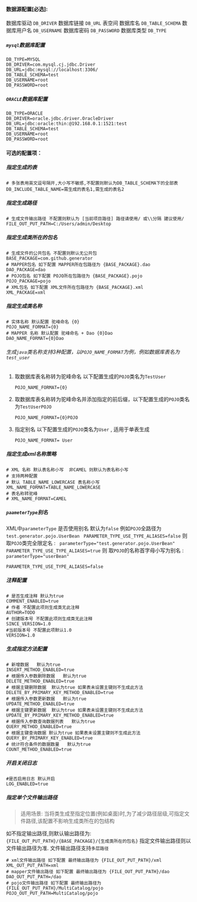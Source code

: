 #### 数据源配置[必选]:

 数据库驱动 `DB_DRIVER`
 数据库链接 `DB_URL`
 表空间 数据库名  `DB_TABLE_SCHEMA`
 数据库用户名 `DB_USERNAME`
 数据库密码 `DB_PASSWORD`
 数据库类型 `DB_TYPE`

##### `mysql`数据库配置

```properties
DB_TYPE=MYSQL
DB_DRIVER=com.mysql.cj.jdbc.Driver
DB_URL=jdbc:mysql://localhost:3306/
DB_TABLE_SCHEMA=test
DB_USERNAME=root
DB_PASSWORD=root
```
##### `ORACLE`数据库配置

```properties
DB_TYPE=ORACLE
DB_DRIVER=oracle.jdbc.driver.OracleDriver
DB_URL=jdbc:oracle:thin:@192.168.0.1:1521:test
DB_TABLE_SCHEMA=test
DB_USERNAME=root
DB_PASSWORD=root
```

#### 可选的配置项：

##### 指定生成的表

```properties
# 多张表用英文逗号隔开,大小写不敏感,不配置则默认为DB_TABLE_SCHEMA下的全部表
DB_INCLUDE_TABLE_NAME=需生成的表名1,需生成的表名2
```
##### 指定生成路径

```properties
# 生成文件输出路径 不配置则默认为 [当前项目路径] 路径请使用/ 或\\分隔 建议使用/
FILE_OUT_PUT_PATH=C:/Users/admin/Desktop
```
##### 指定生成类所在的包名

```properties
# 生成文件的公共包名 不配置则默认无公共包
BASE_PACKAGE=com.github.generator
# MAPPER包名 如下配置 MAPPER所在包路径为 {BASE_PACKAGE}.dao
DAO_PACKAGE=dao
# POJO包名 如下配置 POJO所在包路径为 {BASE_PACKAGE}.pojo
POJO_PACKAGE=pojo
# XML包名 如下配置 XML文件所在包路径为 {BASE_PACKAGE}.xml
XML_PACKAGE=xml
```

##### 指定生成类名称

```properties
# 实体名称 默认配置 驼峰命名 {0}
POJO_NAME_FORMAT={0}
# MAPPER 名称 默认配置 驼峰命名 + Dao {0}Dao
DAO_NAME_FORMAT={0}Dao
```

###### 生成`java`类名称支持3种配置，以`POJO_NAME_FORMAT`为例，例如数据库表名为`test_user`

1. 取数据库表名称转为驼峰命名 以下配置生成的`POJO`类名为`TestUser`

   ```properties 
   POJO_NAME_FORMAT={0}
   ```

2. 取数据库表名称转为驼峰命名并添加指定的前后缀，以下配置生成的`POJO`类名为`TestUserPOJO`

   ```properties
   POJO_NAME_FORMAT={0}POJO
   ```

3. 指定别名 以下配置生成的`POJO`类名为`User` , 适用于单表生成

   ```properties
   POJO_NAME_FORMAT= User
   ```

##### 指定生成xml名称策略

```properties
# XML 名称 默认表名称小写  非CAMEL 则默认为表名称小写
# 支持两种配置 
# 默认 TABLE_NAME_LOWERCASE 表名称小写
XML_NAME_FORMAT=TABLE_NAME_LOWERCASE
# 表名称转驼峰
# XML_NAME_FORMAT=CAMEL
```

##### `paameterType`别名

 XML中`parameterType` 是否使用别名 默认为`false`
 例如`POJO`全路径为 `test.generator.pojo.UserBean`
` PARAMETER_TYPE_USE_TYPE_ALIASES=false` 则 取`POJO`类完全限定名 :
` parameterType="test.generator.pojo.UserBean"`
` PARAMETER_TYPE_USE_TYPE_ALIASES=true` 则 取`POJO`的名称首字母小写为别名 :
 `parameterType="userBean"`

```properties
PARAMETER_TYPE_USE_TYPE_ALIASES=false
```
##### 注释配置


```properties
# 是否生成注释 默认为true
COMMENT_ENABLED=true
# 作者 不配置此项则生成类无此注释
AUTHOR=TODO
# 创建版本号 不配置此项则生成类无此注释
SINCE_VERSION=1.0
#当前版本号 不配置此项默认1.0
VERSION=1.0
```
##### 生成指定方法配置

```properties
# 新增数据   默认为true
INSERT_METHOD_ENABLED=true
# 根据传入参数删除数据   默认为true
DELETE_METHOD_ENABLED=true
# 根据主键删除数据  默认为true 如果表未设置主键则不生成此方法
DELETE_BY_PRIMARY_KEY_METHOD_ENABLED=true
# 根据传入参数更新数据   默认为true
UPDATE_METHOD_ENABLED=true
# 根据主键更新数据  默认为true 如果表未设置主键则不生成此方法
UPDATE_BY_PRIMARY_KEY_METHOD_ENABLED=true
# 根据传入参数查询数据列表   默认为true
QUERY_METHOD_ENABLED=true
# 根据主键查询数据 默认为true 如果表未设置主键则不生成此方法 
QUERY_BY_PRIMARY_KEY_ENABLED=true
# 统计符合条件的数据数量   默认为true
COUNT_METHOD_ENABLED=true
```

##### 开启关闭日志

```properties
#是否启用日志 默认开启
LOG_ENABLED=true
```

##### 指定单个文件输出路径

> 适用场景: 当将类生成至指定位置(例如桌面)时,为了减少路径层级,可指定文件路径,该配置不影响生成类所在的包结构

 如不指定输出路径,则默认输出路径为: `{FILE_OUT_PUT_PATH}/{BASE_PACKAGE}/{生成类所在的包名}`
 指定文件输出路径则以文件输出路径为准. 文件输出路径支持`多层路径`


```properties
# xml文件输出路径 如下配置 最终输出路径为 {FILE_OUT_PUT_PATH}/xml
XML_OUT_PUT_PATH=xml
# mapper文件输出路径 如下配置 最终输出路径为 {FILE_OUT_PUT_PATH}/dao
DAO_OUT_PUT_PATH=/dao
# pojo文件输出路径 如下配置 最终输出路径为 {FILE_OUT_PUT_PATH}/MultiCatalog/pojo
POJO_OUT_PUT_PATH=MultiCatalog/pojo
```
